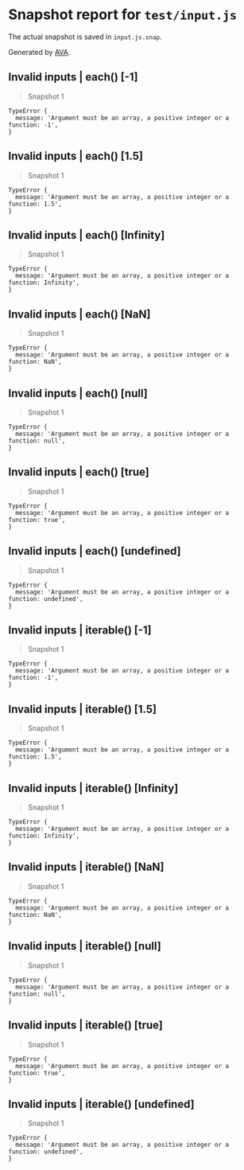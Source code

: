 # Snapshot report for `test/input.js`

The actual snapshot is saved in `input.js.snap`.

Generated by [AVA](https://ava.li).

## Invalid inputs | each() [-1]

> Snapshot 1

    TypeError {
      message: 'Argument must be an array, a positive integer or a function: -1',
    }

## Invalid inputs | each() [1.5]

> Snapshot 1

    TypeError {
      message: 'Argument must be an array, a positive integer or a function: 1.5',
    }

## Invalid inputs | each() [Infinity]

> Snapshot 1

    TypeError {
      message: 'Argument must be an array, a positive integer or a function: Infinity',
    }

## Invalid inputs | each() [NaN]

> Snapshot 1

    TypeError {
      message: 'Argument must be an array, a positive integer or a function: NaN',
    }

## Invalid inputs | each() [null]

> Snapshot 1

    TypeError {
      message: 'Argument must be an array, a positive integer or a function: null',
    }

## Invalid inputs | each() [true]

> Snapshot 1

    TypeError {
      message: 'Argument must be an array, a positive integer or a function: true',
    }

## Invalid inputs | each() [undefined]

> Snapshot 1

    TypeError {
      message: 'Argument must be an array, a positive integer or a function: undefined',
    }

## Invalid inputs | iterable() [-1]

> Snapshot 1

    TypeError {
      message: 'Argument must be an array, a positive integer or a function: -1',
    }

## Invalid inputs | iterable() [1.5]

> Snapshot 1

    TypeError {
      message: 'Argument must be an array, a positive integer or a function: 1.5',
    }

## Invalid inputs | iterable() [Infinity]

> Snapshot 1

    TypeError {
      message: 'Argument must be an array, a positive integer or a function: Infinity',
    }

## Invalid inputs | iterable() [NaN]

> Snapshot 1

    TypeError {
      message: 'Argument must be an array, a positive integer or a function: NaN',
    }

## Invalid inputs | iterable() [null]

> Snapshot 1

    TypeError {
      message: 'Argument must be an array, a positive integer or a function: null',
    }

## Invalid inputs | iterable() [true]

> Snapshot 1

    TypeError {
      message: 'Argument must be an array, a positive integer or a function: true',
    }

## Invalid inputs | iterable() [undefined]

> Snapshot 1

    TypeError {
      message: 'Argument must be an array, a positive integer or a function: undefined',
    }
